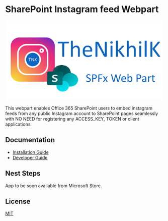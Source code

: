 # SharePoint Instagram feed Webpart

![Logo](documentation/assets/tnk-sp-ig-feed.png "Logo")

This webpart enables Office 365 SharePoint users to embed instagram feeds from any public Instagram account to SharePoint pages seamlessly with NO NEED for registering any ACCESS_KEY, TOKEN or client applications.

## Documentation

- [Installation Guide](documentation/installation-guide.md "Installation Guide")
- [Developer Guide](documentation/developer-guide.md "Developer Guide")

## Nest Steps

App to be soon available from Microsoft Store.

## License

[MIT](LICENSE)
